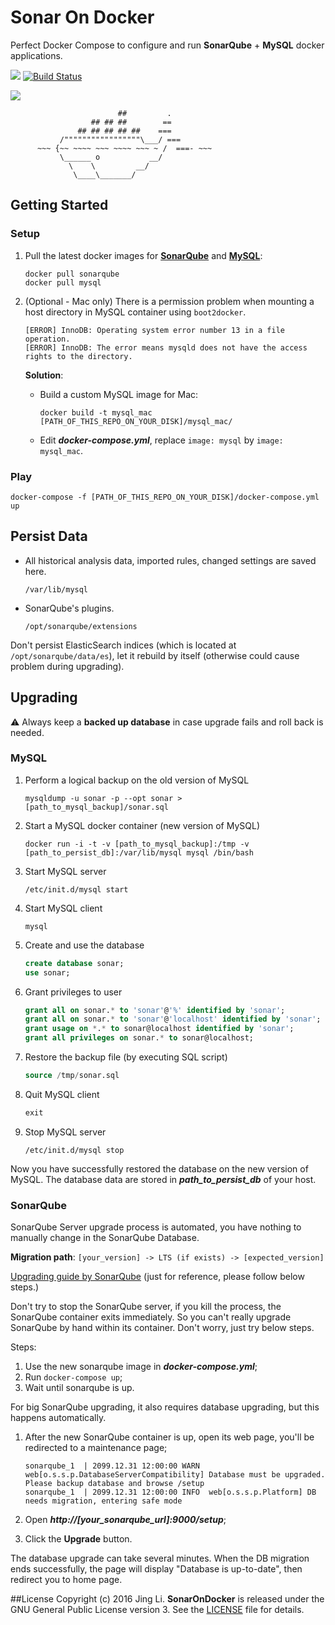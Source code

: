 # Sonar On Docker

Perfect Docker Compose to configure and run **SonarQube** + **MySQL** docker applications.

[![](https://img.shields.io/badge/Docker%20Hub-info-blue.svg)](https://hub.docker.com/r/thyrlian/sonar/)
[![Build Status](https://travis-ci.org/thyrlian/SonarOnDocker.svg?branch=master)](https://travis-ci.org/thyrlian/SonarOnDocker)

<img src="https://github.com/thyrlian/SonarOnDocker/blob/master/Banner.png">

```
                        ##         .
                  ## ## ##        ==
               ## ## ## ## ##    ===
           /"""""""""""""""""\___/ ===
      ~~~ {~~ ~~~~ ~~~ ~~~~ ~~~ ~ /  ===- ~~~
           \______ o           __/
             \    \         __/
              \____\_______/
```

## Getting Started

### Setup

1. Pull the latest docker images for [**SonarQube**](https://hub.docker.com/_/sonarqube/) and [**MySQL**](https://hub.docker.com/_/mysql/):

    ```console
    docker pull sonarqube
    docker pull mysql
    ```

2. (Optional - Mac only) There is a permission problem when mounting a host directory in MySQL container using `boot2docker`.

    ```console
    [ERROR] InnoDB: Operating system error number 13 in a file operation.
    [ERROR] InnoDB: The error means mysqld does not have the access rights to the directory.
    ```

    **Solution**:

    * Build a custom MySQL image for Mac:

        ```console
        docker build -t mysql_mac [PATH_OF_THIS_REPO_ON_YOUR_DISK]/mysql_mac/
        ```

    * Edit ***docker-compose.yml***, replace `image: mysql` by `image: mysql_mac`.

### Play

```console
docker-compose -f [PATH_OF_THIS_REPO_ON_YOUR_DISK]/docker-compose.yml up
```

## Persist Data

* All historical analysis data, imported rules, changed settings are saved here.

    ```
    /var/lib/mysql
    ```

* SonarQube's plugins.

    ```
    /opt/sonarqube/extensions
    ```

Don't persist ElasticSearch indices (which is located at `/opt/sonarqube/data/es`), let it rebuild by itself (otherwise could cause problem during upgrading).

## Upgrading

⚠ Always keep a **backed up database** in case upgrade fails and roll back is needed.

### MySQL

1. Perform a logical backup on the old version of MySQL

    ```console
    mysqldump -u sonar -p --opt sonar > [path_to_mysql_backup]/sonar.sql
    ```

2. Start a MySQL docker container (new version of MySQL)

    ```console
    docker run -i -t -v [path_to_mysql_backup]:/tmp -v [path_to_persist_db]:/var/lib/mysql mysql /bin/bash
    ```

3. Start MySQL server

    ```console
    /etc/init.d/mysql start
    ```

4. Start MySQL client

    ```console
    mysql
    ```

5. Create and use the database

    ```sql
    create database sonar;
    use sonar;
    ```

6. Grant privileges to user

    ```sql
    grant all on sonar.* to 'sonar'@'%' identified by 'sonar';
    grant all on sonar.* to 'sonar'@'localhost' identified by 'sonar';
    grant usage on *.* to sonar@localhost identified by 'sonar';
    grant all privileges on sonar.* to sonar@localhost;
    ```

7. Restore the backup file (by executing SQL script)

    ```sql
    source /tmp/sonar.sql
    ```

8. Quit MySQL client

    ```sql
    exit
    ```

9. Stop MySQL server

    ```console
    /etc/init.d/mysql stop
    ```

Now you have successfully restored the database on the new version of MySQL.  The database data are stored in ***path_to_persist_db*** of your host.

### SonarQube

SonarQube Server upgrade process is automated, you have nothing to manually change in the SonarQube Database.

**Migration path**: `[your_version] -> LTS (if exists) -> [expected_version]`

[Upgrading guide by SonarQube](http://docs.sonarqube.org/display/SONAR/Upgrading) (just for reference, please follow below steps.)

Don't try to stop the SonarQube server, if you kill the process, the SonarQube container exits immediately.  So you can't really upgrade SonarQube by hand within its container.  Don't worry, just try below steps.

Steps:

1. Use the new sonarqube image in ***docker-compose.yml***;
2. Run `docker-compose up`;
3. Wait until sonarqube is up.

For big SonarQube upgrading, it also requires database upgrading, but this happens automatically.

1. After the new SonarQube container is up, open its web page, you'll be redirected to a maintenance page;

    ```console
    sonarqube_1  | 2099.12.31 12:00:00 WARN  web[o.s.s.p.DatabaseServerCompatibility] Database must be upgraded. Please backup database and browse /setup
    sonarqube_1  | 2099.12.31 12:00:00 INFO  web[o.s.s.p.Platform] DB needs migration, entering safe mode
    ```

2. Open ***http://[your_sonarqube_url]:9000/setup***;

3. Click the **Upgrade** button.

The database upgrade can take several minutes.  When the DB migration ends successfully, the page will display "Database is up-to-date", then redirect you to home page.

##License
Copyright (c) 2016 Jing Li. **SonarOnDocker** is released under the GNU General Public License version 3. See the [LICENSE](https://github.com/thyrlian/SonarOnDocker/blob/master/LICENSE) file for details.
